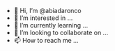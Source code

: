 - 👋 Hi, I’m @abiadaronco
- 👀 I’m interested in ...
- 🌱 I’m currently learning ...
- 💞️ I’m looking to collaborate on ...
- 📫 How to reach me ...

<!---
abiadaronco/abiadaronco is a ✨ special ✨ repository because its `README.md` (this file) appears on your GitHub profile.
You can click the Preview link to take a look at your changes.
--->
